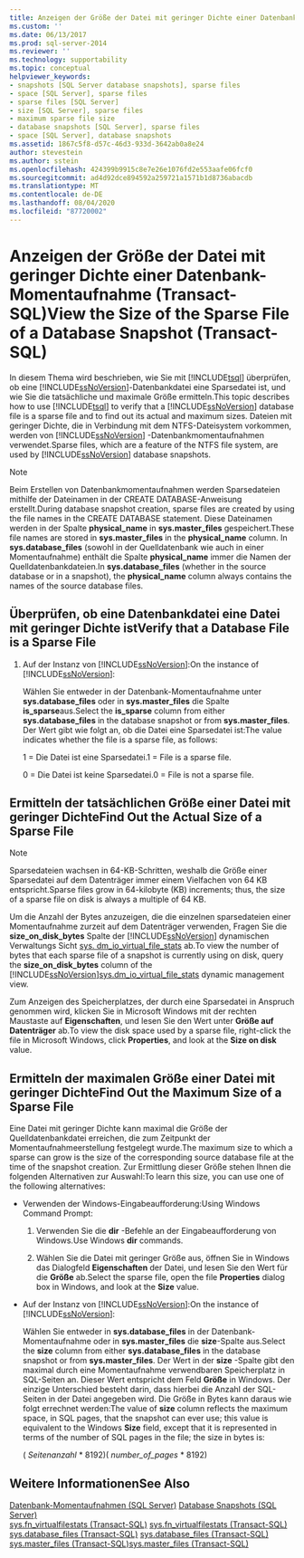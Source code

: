 ```yaml
---
title: Anzeigen der Größe der Datei mit geringer Dichte einer Datenbank-Momentaufnahme (Transact-SQL) | Microsoft-Dokumentation
ms.custom: ''
ms.date: 06/13/2017
ms.prod: sql-server-2014
ms.reviewer: ''
ms.technology: supportability
ms.topic: conceptual
helpviewer_keywords:
- snapshots [SQL Server database snapshots], sparse files
- space [SQL Server], sparse files
- sparse files [SQL Server]
- size [SQL Server], sparse files
- maximum sparse file size
- database snapshots [SQL Server], sparse files
- space [SQL Server], database snapshots
ms.assetid: 1867c5f8-d57c-46d3-933d-3642ab0a8e24
author: stevestein
ms.author: sstein
ms.openlocfilehash: 424399b9915c8e7e26e1076fd2e553aafe06fcf0
ms.sourcegitcommit: ad4d92dce894592a259721a1571b1d8736abacdb
ms.translationtype: MT
ms.contentlocale: de-DE
ms.lasthandoff: 08/04/2020
ms.locfileid: "87720002"
---
```

# <a name="view-the-size-of-the-sparse-file-of-a-database-snapshot-transact-sql"></a><span data-ttu-id="898a5-102">Anzeigen der Größe der Datei mit geringer Dichte einer Datenbank-Momentaufnahme (Transact-SQL)</span><span class="sxs-lookup"><span data-stu-id="898a5-102">View the Size of the Sparse File of a Database Snapshot (Transact-SQL)</span></span>
  <span data-ttu-id="898a5-103">In diesem Thema wird beschrieben, wie Sie mit [!INCLUDE[tsql](../../includes/tsql-md.md)] überprüfen, ob eine [!INCLUDE[ssNoVersion](../../includes/ssnoversion-md.md)]-Datenbankdatei eine Sparsedatei ist, und wie Sie die tatsächliche und maximale Größe ermitteln.</span><span class="sxs-lookup"><span data-stu-id="898a5-103">This topic describes how to use [!INCLUDE[tsql](../../includes/tsql-md.md)] to verify that a [!INCLUDE[ssNoVersion](../../includes/ssnoversion-md.md)] database file is a sparse file and to find out its actual and maximum sizes.</span></span> <span data-ttu-id="898a5-104">Dateien mit geringer Dichte, die in Verbindung mit dem NTFS-Dateisystem vorkommen, werden von [!INCLUDE[ssNoVersion](../../includes/ssnoversion-md.md)] -Datenbankmomentaufnahmen verwendet.</span><span class="sxs-lookup"><span data-stu-id="898a5-104">Sparse files, which are a feature of the NTFS file system, are used by [!INCLUDE[ssNoVersion](../../includes/ssnoversion-md.md)] database snapshots.</span></span>  
  
> [!NOTE]  
>  <span data-ttu-id="898a5-105">Beim Erstellen von Datenbankmomentaufnahmen werden Sparsedateien mithilfe der Dateinamen in der CREATE DATABASE-Anweisung erstellt.</span><span class="sxs-lookup"><span data-stu-id="898a5-105">During database snapshot creation, sparse files are created by using the file names in the CREATE DATABASE statement.</span></span> <span data-ttu-id="898a5-106">Diese Dateinamen werden in der Spalte **physical_name** in **sys.master_files** gespeichert.</span><span class="sxs-lookup"><span data-stu-id="898a5-106">These file names are stored in **sys.master_files** in the **physical_name** column.</span></span> <span data-ttu-id="898a5-107">In **sys.database_files** (sowohl in der Quelldatenbank wie auch in einer Momentaufnahme) enthält die Spalte **physical_name** immer die Namen der Quelldatenbankdateien.</span><span class="sxs-lookup"><span data-stu-id="898a5-107">In **sys.database_files** (whether in the source database or in a snapshot), the **physical_name** column always contains the names of the source database files.</span></span>  
  
## <a name="verify-that-a-database-file-is-a-sparse-file"></a><span data-ttu-id="898a5-108">Überprüfen, ob eine Datenbankdatei eine Datei mit geringer Dichte ist</span><span class="sxs-lookup"><span data-stu-id="898a5-108">Verify that a Database File is a Sparse File</span></span>  
  
1.  <span data-ttu-id="898a5-109">Auf der Instanz von [!INCLUDE[ssNoVersion](../../includes/ssnoversion-md.md)]:</span><span class="sxs-lookup"><span data-stu-id="898a5-109">On the instance of [!INCLUDE[ssNoVersion](../../includes/ssnoversion-md.md)]:</span></span>  
  
     <span data-ttu-id="898a5-110">Wählen Sie entweder in der Datenbank-Momentaufnahme unter **sys.database_files** oder in **sys.master_files** die Spalte **is_sparse**aus.</span><span class="sxs-lookup"><span data-stu-id="898a5-110">Select the **is_sparse** column from either **sys.database_files** in the database snapshot or from **sys.master_files**.</span></span> <span data-ttu-id="898a5-111">Der Wert gibt wie folgt an, ob die Datei eine Sparsedatei ist:</span><span class="sxs-lookup"><span data-stu-id="898a5-111">The value indicates whether the file is a sparse file, as follows:</span></span>  
  
     <span data-ttu-id="898a5-112">1 = Die Datei ist eine Sparsedatei.</span><span class="sxs-lookup"><span data-stu-id="898a5-112">1 = File is a sparse file.</span></span>  
  
     <span data-ttu-id="898a5-113">0 = Die Datei ist keine Sparsedatei.</span><span class="sxs-lookup"><span data-stu-id="898a5-113">0 = File is not a sparse file.</span></span>  
  
## <a name="find-out-the-actual-size-of-a-sparse-file"></a><span data-ttu-id="898a5-114">Ermitteln der tatsächlichen Größe einer Datei mit geringer Dichte</span><span class="sxs-lookup"><span data-stu-id="898a5-114">Find Out the Actual Size of a Sparse File</span></span>  
  
> [!NOTE]  
>  <span data-ttu-id="898a5-115">Sparsedateien wachsen in 64-KB-Schritten, weshalb die Größe einer Sparsedatei auf dem Datenträger immer einem Vielfachen von 64 KB entspricht.</span><span class="sxs-lookup"><span data-stu-id="898a5-115">Sparse files grow in 64-kilobyte (KB) increments; thus, the size of a sparse file on disk is always a multiple of 64 KB.</span></span>  
  
 <span data-ttu-id="898a5-116">Um die Anzahl der Bytes anzuzeigen, die die einzelnen sparsedateien einer Momentaufnahme zurzeit auf dem Datenträger verwenden, Fragen Sie die **size_on_disk_bytes** Spalte der [!INCLUDE[ssNoVersion](../../includes/ssnoversion-md.md)] dynamischen Verwaltungs Sicht [sys. dm_io_virtual_file_stats](/sql/relational-databases/system-dynamic-management-views/sys-dm-io-virtual-file-stats-transact-sql) ab.</span><span class="sxs-lookup"><span data-stu-id="898a5-116">To view the number of bytes that each sparse file of a snapshot is currently using on disk, query the **size_on_disk_bytes** column of the [!INCLUDE[ssNoVersion](../../includes/ssnoversion-md.md)][sys.dm_io_virtual_file_stats](/sql/relational-databases/system-dynamic-management-views/sys-dm-io-virtual-file-stats-transact-sql) dynamic management view.</span></span>  
  
 <span data-ttu-id="898a5-117">Zum Anzeigen des Speicherplatzes, der durch eine Sparsedatei in Anspruch genommen wird, klicken Sie in Microsoft Windows mit der rechten Maustaste auf **Eigenschaften**, und lesen Sie den Wert unter **Größe auf Datenträger** ab.</span><span class="sxs-lookup"><span data-stu-id="898a5-117">To view the disk space used by a sparse file, right-click the file in Microsoft Windows, click **Properties**, and look at the **Size on disk** value.</span></span>  
  
## <a name="find-out-the-maximum-size-of-a-sparse-file"></a><span data-ttu-id="898a5-118">Ermitteln der maximalen Größe einer Datei mit geringer Dichte</span><span class="sxs-lookup"><span data-stu-id="898a5-118">Find Out the Maximum Size of a Sparse File</span></span>  
 <span data-ttu-id="898a5-119">Eine Datei mit geringer Dichte kann maximal die Größe der Quelldatenbankdatei erreichen, die zum Zeitpunkt der Momentaufnahmeerstellung festgelegt wurde.</span><span class="sxs-lookup"><span data-stu-id="898a5-119">The maximum size to which a sparse can grow is the size of the corresponding source database file at the time of the snapshot creation.</span></span> <span data-ttu-id="898a5-120">Zur Ermittlung dieser Größe stehen Ihnen die folgenden Alternativen zur Auswahl:</span><span class="sxs-lookup"><span data-stu-id="898a5-120">To learn this size, you can use one of the following alternatives:</span></span>  
  
-   <span data-ttu-id="898a5-121">Verwenden der Windows-Eingabeaufforderung:</span><span class="sxs-lookup"><span data-stu-id="898a5-121">Using Windows Command Prompt:</span></span>  
  
    1.  <span data-ttu-id="898a5-122">Verwenden Sie die **dir** -Befehle an der Eingabeaufforderung von Windows.</span><span class="sxs-lookup"><span data-stu-id="898a5-122">Use Windows **dir** commands.</span></span>  
  
    2.  <span data-ttu-id="898a5-123">Wählen Sie die Datei mit geringer Größe aus, öffnen Sie in Windows das Dialogfeld **Eigenschaften** der Datei, und lesen Sie den Wert für die **Größe** ab.</span><span class="sxs-lookup"><span data-stu-id="898a5-123">Select the sparse file, open the file **Properties** dialog box in Windows, and look at the **Size** value.</span></span>  
  
-   <span data-ttu-id="898a5-124">Auf der Instanz von [!INCLUDE[ssNoVersion](../../includes/ssnoversion-md.md)]:</span><span class="sxs-lookup"><span data-stu-id="898a5-124">On the instance of [!INCLUDE[ssNoVersion](../../includes/ssnoversion-md.md)]:</span></span>  
  
     <span data-ttu-id="898a5-125">Wählen Sie entweder in **sys.database_files** in der Datenbank-Momentaufnahme oder in **sys.master_files** die **size**-Spalte aus.</span><span class="sxs-lookup"><span data-stu-id="898a5-125">Select the **size** column from either **sys.database_files** in the database snapshot or from **sys.master_files**.</span></span> <span data-ttu-id="898a5-126">Der Wert in der **size** -Spalte gibt den maximal durch eine Momentaufnahme verwendbaren Speicherplatz in SQL-Seiten an. Dieser Wert entspricht dem Feld **Größe** in Windows. Der einzige Unterschied besteht darin, dass hierbei die Anzahl der SQL-Seiten in der Datei angegeben wird. Die Größe in Bytes kann daraus wie folgt errechnet werden:</span><span class="sxs-lookup"><span data-stu-id="898a5-126">The value of **size** column reflects the maximum space, in SQL pages, that the snapshot can ever use; this value is equivalent to the Windows **Size** field, except that it is represented in terms of the number of SQL pages in the file; the size in bytes is:</span></span>  
  
     <span data-ttu-id="898a5-127">( *Seitenanzahl* \* 8192)</span><span class="sxs-lookup"><span data-stu-id="898a5-127">( *number_of_pages* \* 8192)</span></span>  
  
## <a name="see-also"></a><span data-ttu-id="898a5-128">Weitere Informationen</span><span class="sxs-lookup"><span data-stu-id="898a5-128">See Also</span></span>  
 <span data-ttu-id="898a5-129">[Datenbank-Momentaufnahmen &#40;SQL Server&#41;](database-snapshots-sql-server.md) </span><span class="sxs-lookup"><span data-stu-id="898a5-129">[Database Snapshots &#40;SQL Server&#41;](database-snapshots-sql-server.md) </span></span>  
 <span data-ttu-id="898a5-130">[sys.fn_virtualfilestats &#40;Transact-SQL&#41;](/sql/relational-databases/system-functions/sys-fn-virtualfilestats-transact-sql) </span><span class="sxs-lookup"><span data-stu-id="898a5-130">[sys.fn_virtualfilestats &#40;Transact-SQL&#41;](/sql/relational-databases/system-functions/sys-fn-virtualfilestats-transact-sql) </span></span>  
 <span data-ttu-id="898a5-131">[sys.database_files &#40;Transact-SQL&#41;](/sql/relational-databases/system-catalog-views/sys-database-files-transact-sql) </span><span class="sxs-lookup"><span data-stu-id="898a5-131">[sys.database_files &#40;Transact-SQL&#41;](/sql/relational-databases/system-catalog-views/sys-database-files-transact-sql) </span></span>  
 [<span data-ttu-id="898a5-132">sys.master_files &#40;Transact-SQL&#41;</span><span class="sxs-lookup"><span data-stu-id="898a5-132">sys.master_files &#40;Transact-SQL&#41;</span></span>](/sql/relational-databases/system-catalog-views/sys-master-files-transact-sql)  
  
  
